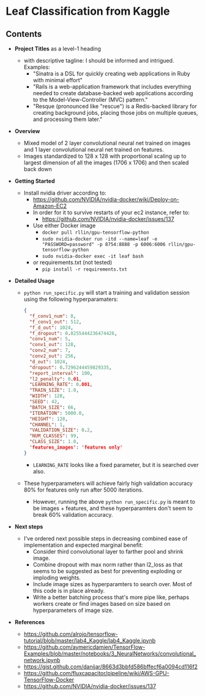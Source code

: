 # Leaf Classification from Kaggle

## Contents

* **Project Titles** as a level-1 heading
  - with descriptive tagline: I should be informed and intrigued. Examples:
    - "Sinatra is a DSL for quickly creating web applications in Ruby with minimal
effort"
    - "Rails is a web-application framework that includes everything needed to create
database-backed web applications according to the Model-View-Controller (MVC) pattern."
    - "Resque (pronounced like "rescue") is a Redis-backed library for creating
background jobs, placing those jobs on multiple queues, and processing
them later."

* **Overview**
  - Mixed model of 2 layer convolutional neural net trained on images and 1 layer convolutional neural net trained on features.
  - Images standardized to 128 x 128 with proportional scaling up to largest dimension of all the images (1706 x 1706) and then scaled back down

* **Getting Started**
  - Install nvidia driver according to:
    - https://github.com/NVIDIA/nvidia-docker/wiki/Deploy-on-Amazon-EC2
    - In order for it to survive restarts of your ec2 instance, refer to:
      - https://github.com/NVIDIA/nvidia-docker/issues/137
    - Use either Docker image
      - `docker pull rllin/gpu-tensorflow-python`
      - `sudo nvidia-docker run -itd --name=leaf -e "PASSWORD=password" -p 8754:8888 -p 6006:6006 rllin/gpu-tensorflow-python`
      - `sudo nvidia-docker exec -it leaf bash`
    - or requirements.txt (not tested)
      - `pip install -r requirements.txt`

* **Detailed Usage**
  - `python run_specific.py` will start a training and validation session using the following hyperparamaters:
      
      ```json
      {
        "f_conv1_num": 8,
        "f_conv1_out": 512,
        "f_d_out": 1024,
        "f_dropout": 0.8255444236474426,
        "conv1_num": 5,
        "conv1_out": 128,
        "conv2_num": 7,
        "conv2_out": 256,
        "d_out": 1024,
        "dropout": 0.7296244459829335,
        "report_interval": 100,
        "l2_penalty": 0.01,
        "LEARNING_RATE": 0.001,
        "TRAIN_SIZE": 1.0,
        "WIDTH": 128,
        "SEED": 42,
        "BATCH_SIZE": 66,
        "ITERATION": 5000.0,
        "HEIGHT": 128,
        "CHANNEL": 1,
        "VALIDATION_SIZE": 0.2,
        "NUM_CLASSES": 99,
        "CLASS_SIZE": 1.0,
        'features_images': 'features only'
      }
      ```
    - `LEARNING_RATE` looks like a fixed parameter, but it is searched over also.
  - These hyperparameters will achieve fairly high validation accuracy 80% for features only run after 5000 iterations.
    - However, running the above `python run_specific.py` is meant to be images + features, and these hyperparamters don't seem to break 60% validation accuracy.

* **Next steps**
  - I've ordered next possible steps in decreasing combined ease of implementation and expected marginal benefit:
    - Consider third convolutional layer to farther pool and shrink image.
    - Combine dropout with max norm rather than l2_loss as that seems to be suggested as best for preventing exploding or imploding weights.
    - Include image sizes as hyperparamters to search over.  Most of this code is in place already.
    - Write a better batching process that's more pipe like, perhaps workers create or find images based on size based on hyperparameters of image size.

* **References**
  - https://github.com/alrojo/tensorflow-tutorial/blob/master/lab4_Kaggle/lab4_Kaggle.ipynb
  - https://github.com/aymericdamien/TensorFlow-Examples/blob/master/notebooks/3_NeuralNetworks/convolutional_network.ipynb
  - https://gist.github.com/danijar/8663d3bbfd586bffecf6a0094cd116f2
  - https://github.com/fluxcapacitor/pipeline/wiki/AWS-GPU-TensorFlow-Docker
  - https://github.com/NVIDIA/nvidia-docker/issues/137

